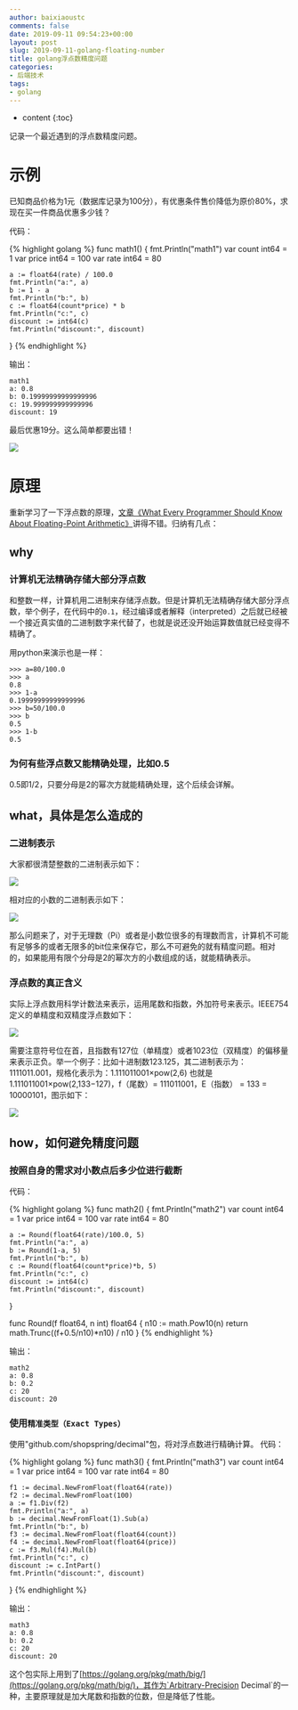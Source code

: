 ```yaml
---
author: baixiaoustc
comments: false
date: 2019-09-11 09:54:23+00:00
layout: post
slug: 2019-09-11-golang-floating-number
title: golang浮点数精度问题
categories:
- 后端技术
tags:
- golang 
---
```


* content 
{:toc}

记录一个最近遇到的浮点数精度问题。

# 示例
已知商品价格为1元（数据库记录为100分），有优惠条件售价降低为原价80%，求现在买一件商品优惠多少钱？

代码：

{% highlight golang %}
func math1() {
	fmt.Println("math1")
	var count int64 = 1
	var price int64 = 100
	var rate int64 = 80

	a := float64(rate) / 100.0
	fmt.Println("a:", a)
	b := 1 - a
	fmt.Println("b:", b)
	c := float64(count*price) * b
	fmt.Println("c:", c)
	discount := int64(c)
	fmt.Println("discount:", discount)
}
{% endhighlight %}

输出：

	math1
	a: 0.8
	b: 0.19999999999999996
	c: 19.999999999999996
	discount: 19
	
最后优惠19分。这么简单都要出错！

![](https://timgsa.baidu.com/timg?image&quality=80&size=b9999_10000&sec=1568213988573&di=83532dbe5cdb4b89c1e9e7f320cc3b2d&imgtype=0&src=http%3A%2F%2F2e.zol-img.com.cn%2Fproduct%2F87_500x2000%2F88%2FcecyeD29t4fg.png)

# 原理
重新学习了一下浮点数的原理，[文章《What Every Programmer Should Know About Floating-Point Arithmetic》](https://floating-point-gui.de)讲得不错。归纳有几点：

## why
### 计算机无法精确存储大部分浮点数
和整数一样，计算机用二进制来存储浮点数。但是计算机无法精确存储大部分浮点数，举个例子，在代码中的`0.1`，经过编译或者解释（interpreted）之后就已经被一个接近真实值的二进制数字来代替了，也就是说还没开始运算数值就已经变得不精确了。

用python来演示也是一样：

	>>> a=80/100.0
	>>> a
	0.8
	>>> 1-a
	0.19999999999999996
	>>> b=50/100.0
	>>> b
	0.5
	>>> 1-b
	0.5

### 为何有些浮点数又能精确处理，比如0.5
0.5即1/2，只要分母是2的幂次方就能精确处理，这个后续会详解。

## what，具体是怎么造成的
### 二进制表示
大家都很清楚整数的二进制表示如下：

![](https://baixiao-1309470472.cos.ap-chengdu.myqcloud.com/image/WeWork%20Helper20190911083219.png)

相对应的小数的二进制表示如下：

![](https://baixiao-1309470472.cos.ap-chengdu.myqcloud.com/image/WeWork%20Helper20190911083258.png)

那么问题来了，对于无理数（Pi）或者是小数位很多的有理数而言，计算机不可能有足够多的或者无限多的bit位来保存它，那么不可避免的就有精度问题。相对的，如果能用有限个分母是2的幂次方的小数组成的话，就能精确表示。

### 浮点数的真正含义
实际上浮点数用科学计数法来表示，运用尾数和指数，外加符号来表示。IEEE754定义的单精度和双精度浮点数如下：

![](https://baixiao-1309470472.cos.ap-chengdu.myqcloud.com/image/WeWork%20Helper20190911090047.png)

需要注意符号位在首，且指数有127位（单精度）或者1023位（双精度）的偏移量来表示正负。举一个例子：比如十进制数123.125，其二进制表示为：1111011.001，规格化表示为：1.111011001×pow(2,6) 也就是1.111011001×pow(2,133−127)，f（尾数）= 111011001，E（指数） = 133 = 10000101，图示如下：

![](https://baixiao-1309470472.cos.ap-chengdu.myqcloud.com/image/2019-09-11-1)

## how，如何避免精度问题
### 按照自身的需求对小数点后多少位进行截断
代码：

{% highlight golang %}
func math2() {
	fmt.Println("math2")
	var count int64 = 1
	var price int64 = 100
	var rate int64 = 80

	a := Round(float64(rate)/100.0, 5)
	fmt.Println("a:", a)
	b := Round(1-a, 5)
	fmt.Println("b:", b)
	c := Round(float64(count*price)*b, 5)
	fmt.Println("c:", c)
	discount := int64(c)
	fmt.Println("discount:", discount)
}

func Round(f float64, n int) float64 {
	n10 := math.Pow10(n)
	return math.Trunc((f+0.5/n10)*n10) / n10
}
{% endhighlight %}

输出：

	math2
	a: 0.8
	b: 0.2
	c: 20
	discount: 20	

### 使用`精准类型（Exact Types）`
使用"github.com/shopspring/decimal"包，将对浮点数进行精确计算。
代码：

{% highlight golang %}
func math3() {
	fmt.Println("math3")
	var count int64 = 1
	var price int64 = 100
	var rate int64 = 80

	f1 := decimal.NewFromFloat(float64(rate))
	f2 := decimal.NewFromFloat(100)
	a := f1.Div(f2)
	fmt.Println("a:", a)
	b := decimal.NewFromFloat(1).Sub(a)
	fmt.Println("b:", b)
	f3 := decimal.NewFromFloat(float64(count))
	f4 := decimal.NewFromFloat(float64(price))
	c := f3.Mul(f4).Mul(b)
	fmt.Println("c:", c)
	discount := c.IntPart()
	fmt.Println("discount:", discount)
}
{% endhighlight %}

输出：

	math3
	a: 0.8
	b: 0.2
	c: 20
	discount: 20

这个包实际上用到了[https://golang.org/pkg/math/big/](https://golang.org/pkg/math/big/)，其作为`Arbitrary-Precision Decimal`的一种，主要原理就是加大尾数和指数的位数，但是降低了性能。
